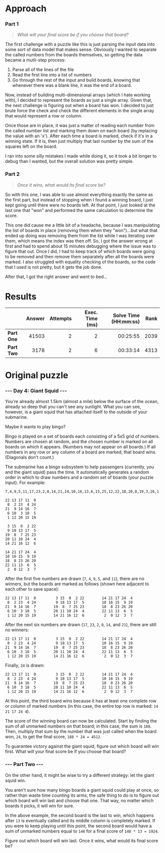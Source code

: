 # Approach
### Part 1
> _What will your final score be if you choose that board?_

The first challenge with a puzzle like this is just parsing the input data into some sort of data model that makes sense.
Obviously I wanted to separate the called numbers from the boards themselves, so getting the data became a mutli-step
process:
1. Parse all of the lines of the file
2. Read the first line into a list of numbers
3. Go through the rest of the input and build boards, knowing that whenever there was a blank line, it was the end of a board.

Now, instead of building multi-dimensional arrays (which I hate working with), I decided to represent the boards as just
a single array. Given that, the next challenge is figuring out when a board has won. I decided to just brute force the
check and check the different elements in the single array that would represent a row or column.

Once those are in place, it was just a matter of reading each number from the called number list and marking them down on each
board (by replacing the value with an 'x'). After each time a board is marked, check if it's in a winning state. If it is, then just multiply that last number
by the sum of the squares left on the board.

I ran into some silly mistakes I made while doing it, so it took a bit longer to debug than I wanted, but the overall solution
was pretty simple.

### Part 2
> _Once it wins, what would its final score be?_

So with this one, I was able to use almost everything exactly the same as the first part, but instead of stopping when I
found a winning board, I just kept going until there were no boards left. At that point, I just looked at the last one that
"won" and performed the same calculation to determine the score.

This one did cause me a little bit of a headache, because I was manipulating the list of boards in place (removing them when
they "won")...but what that ended up doing was removing them from the list while I was iterating over them, which means the
index was then off. So, I got the answer wrong at first and had to spend about 15 minutes debugging where the issue was to
figure that out. Once I did, I had to keep track of which boards were going to be removed and then remove them separately
after all the boards were marked. I also struggled with equality checking of the boards, so the code that I used is not
pretty, but it gets the job done.

After that, I got the right answer and went to bed...

# Results

|              | Answer | Attempts | Exec. Time (ms) | Solve Time (HH:mm:ss) | Rank |
|--------------|-------:|---------:|----------------:|----------------------:|-----:|
| **Part One** |  41503 |        2 |               2 |              00:25:55 | 2039 |
| **Part Two** |   3178 |        2 |               6 |              00:33:14 | 4313 |

# Original puzzle

### --- Day 4: Giant Squid ---
You're already almost 1.5km (almost a mile) below the surface of the ocean, already so deep that you can't see any sunlight. What you can see, however, is a giant squid that has attached itself to the outside of your submarine.

Maybe it wants to play bingo?

Bingo is played on a set of boards each consisting of a 5x5 grid of numbers. Numbers are chosen at random, and the chosen number is marked on all boards on which it appears. (Numbers may not appear on all boards.) If all numbers in any row or any column of a board are marked, that board wins. (Diagonals don't count.)

The submarine has a bingo subsystem to help passengers (currently, you and the giant squid) pass the time. It automatically generates a random order in which to draw numbers and a random set of boards (your puzzle input). For example:
```
7,4,9,5,11,17,23,2,0,14,21,24,10,16,13,6,15,25,12,22,18,20,8,19,3,26,1

22 13 17 11  0
 8  2 23  4 24
21  9 14 16  7
 6 10  3 18  5
 1 12 20 15 19

 3 15  0  2 22
 9 18 13 17  5
19  8  7 25 23
20 11 10 24  4
14 21 16 12  6

14 21 17 24  4
10 16 15  9 19
18  8 23 26 20
22 11 13  6  5
 2  0 12  3  7
```
After the first five numbers are drawn (`7`, `4`, `9`, `5`, and `11`), there are no winners, but the boards are marked as follows (shown here adjacent to each other to save space):
```
22 13 17 11  0         3 15  0  2 22        14 21 17 24  4
 8  2 23  4 24         9 18 13 17  5        10 16 15  9 19
21  9 14 16  7        19  8  7 25 23        18  8 23 26 20
 6 10  3 18  5        20 11 10 24  4        22 11 13  6  5
 1 12 20 15 19        14 21 16 12  6         2  0 12  3  7
```
After the next six numbers are drawn (`17`, `23`, `2`, `0`, `14`, and `21`), there are still no winners:
```
22 13 17 11  0         3 15  0  2 22        14 21 17 24  4
 8  2 23  4 24         9 18 13 17  5        10 16 15  9 19
21  9 14 16  7        19  8  7 25 23        18  8 23 26 20
 6 10  3 18  5        20 11 10 24  4        22 11 13  6  5
 1 12 20 15 19        14 21 16 12  6         2  0 12  3  7
```
Finally, `24` is drawn:
```
22 13 17 11  0         3 15  0  2 22        14 21 17 24  4
 8  2 23  4 24         9 18 13 17  5        10 16 15  9 19
21  9 14 16  7        19  8  7 25 23        18  8 23 26 20
 6 10  3 18  5        20 11 10 24  4        22 11 13  6  5
 1 12 20 15 19        14 21 16 12  6         2  0 12  3  7
```
At this point, the third board wins because it has at least one complete row or column of marked numbers (in this case, the entire top row is marked: `14 21 17 24 4`).

The score of the winning board can now be calculated. Start by finding the sum of all unmarked numbers on that board; in this case, the sum is `188`. Then, multiply that sum by the number that was just called when the board won, `24`, to get the final score, `188 * 24 = 4512`.

To guarantee victory against the giant squid, figure out which board will win first. What will your final score be if you choose that board?

### --- Part Two ---
On the other hand, it might be wise to try a different strategy: let the giant squid win.

You aren't sure how many bingo boards a giant squid could play at once, so rather than waste time counting its arms, the safe thing to do is to figure out which board will win last and choose that one. That way, no matter which boards it picks, it will win for sure.

In the above example, the second board is the last to win, which happens after `13` is eventually called and its middle column is completely marked. If you were to keep playing until this point, the second board would have a sum of unmarked numbers equal to `148` for a final score of `148 * 13 = 1924`.

Figure out which board will win last. Once it wins, what would its final score be?
